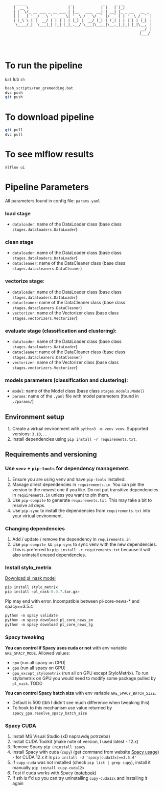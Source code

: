 <pre>
<code>
<p style="text-align: center;">
 _____                    _              _     _ _             
|  __ \                  | |            | |   | (_)            
| |  \/_ __ ___ _ __ ___ | |__   ___  __| | __| |_ _ __   __ _ 
| | __| '__/ _ \ '_ ` _ \| '_ \ / _ \/ _` |/ _` | | '_ \ / _` |
| |_\ \ | |  __/ | | | | | |_) |  __/ (_| | (_| | | | | | (_| |
 \____/_|  \___|_| |_| |_|_.__/ \___|\__,_|\__,_|_|_| |_|\__, |
                                                          __/ |
                                                         |___/
</p>
</code>
</pre>

# To run the pipeline
`bat` lub `sh`
```sh
bash_scripts/run_gremedding.bat
dvc push
git push
```

# To download pipeline
```sh
git pull
dvc pull
```

# To see mlflow results
```sh
mlflow ui
```

# Pipeline Parameters
All parameters found in config file: `params.yaml`

### load stage

- `dataloader`: name of the DataLoader class (base class `stages.dataloaders.DataLoader`)

### clean stage

- `dataloader`: name of the DataLoader class (base class `stages.dataloaders.DataLoader`)
- `datacleaner`: name of the DataCleaner class (base class `stages.datacleaners.DataCleaner`)

### vectorize stage:

- `dataloader`: name of the DataLoader class (base class `stages.dataloaders.DataLoader`)
- `datacleaner`: name of the DataCleaner class (base class `stages.datacleaners.DataCleaner`)
- `vectorizer`: name of the Vectorizer class (base class `stages.vectorizers.Vectorizer`)

### evaluate stage (classification and clustering):

- `dataloader`: name of the DataLoader class (base class `stages.dataloaders.DataLoader`)
- `datacleaner`: name of the DataCleaner class (base class `stages.datacleaners.DataCleaner`)
- `vectorizer`: name of the Vectorizer class (base class `stages.vectorizers.Vectorizer`)

### models parameters (classification and clustering):

- `model`: name of the Model class (base class `stages.models.Model`)
- `params`: name of the `.yaml` file with model parameters (found in `./params/`)


## Environment setup

1. Create a virtual environment with `python3 -m venv venv`. Supported versions: `3.10`, ...
2. Install dependencies using `pip install -r requirements.txt`.

## Requirements and versioning

### Use `venv` + `pip-tools` for dependency management.

1. Ensure you are using venv and have `pip-tools` installed.
2. Manage direct dependencies in `requirements.in`. You can pin the version to the newest one if you like.
Do not put transitive dependencies in `requirements.in` unless you want to pin them.
3. Use `pip-compile` to generate `requirements.txt`. This may take a bit to resolve all deps.
4. Use `pip-sync` to install the dependencies from `requirements.txt` into your virtual environment.

### Changing dependencies

1. Add / update / remove the dependency in `requirements.in`
2. Use `pip-compile && pip-sync` to sync venv with the new dependencies.
This is preferred to `pip install -r requirements.txt` because it will also uninstall unused dependencies.

### Install stylo_metrix
[Download pl_nask model](http://mozart.ipipan.waw.pl/~rtuora/spacy/)

```python
pip install stylo_metrix
pip install <pl_nask-0.0.7.tar.gz>
```

Pip may end with error. Incompatible between pl-core-news-* and spacy==3.5.4

```python
python -m spacy validate
python -m spacy download pl_core_news_sm
python -m spacy download pl_core_news_lg
```


### Spacy tweaking

**You can control if Spacy uses cuda or not** with env variable `GRE_SPACY_MODE`. Allowed values:
- `cpu` (run all spacy on CPU)
- `gpu` (run all spacy on GPU)
- `gpu_except_stylometrix` (run all on GPU except StyloMetrix). To run stylometrix on GPU you would need to modify
some package pulled by `pl_nask`. TODO

**You can control Spacy batch size** with env variable `GRE_SPACY_BATCH_SIZE`.
- Default is 500 (tbh I didn't see much difference when tweaking this)
- To hook to this mechanism use value returned by `spacy_gpu.resolve_spacy_batch_size`

### Spacy CUDA

1. Install MS Visual Studio (xD naprawdę potrzeba)
2. Install CUDA Toolkit (make note of version, I used latest - 12.x)
3. Remove Spacy `pip uninstall spacy`
4. Install Spacy with cuda (`cupy`) (get command from website [Spacy usage](https://spacy.io/usage)) - for CUDA 12.x it is `pip install -U 'spacy[cuda12x]==3.5.4'`
5. If `cupy-cuda` was not installed (check `pip list | grep cupy`), install it manually `pip install cupy-cuda12x`
6. Test if cuda works with Spacy ([notebook](notebooks/spacy_cuda.ipynb))
7. If sth is f'd up you can try uninstalling `cupy-cuda12x` and installing it again

